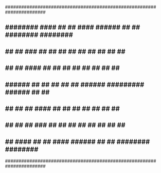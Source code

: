 #######################################################################
## ######## #### ##    ## ####  ######  ##     ## ######## ########  ##
## ##        ##  ###   ##  ##  ##    ## ##     ## ##       ##     ## ##
## ##        ##  ####  ##  ##  ##       ##     ## ##       ##     ## ##
## ######    ##  ## ## ##  ##   ######  ######### ######   ##     ## ##
## ##        ##  ##  ####  ##        ## ##     ## ##       ##     ## ##
## ##        ##  ##   ###  ##  ##    ## ##     ## ##       ##     ## ##
## ##       #### ##    ## ####  ######  ##     ## ######## ########  ##
#######################################################################